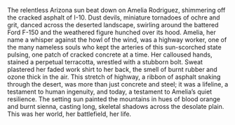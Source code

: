 The relentless Arizona sun beat down on Amelia Rodriguez, shimmering off the cracked asphalt of I-10.  Dust devils, miniature tornadoes of ochre and grit, danced across the deserted landscape, swirling around the battered Ford F-150 and the weathered figure hunched over its hood.  Amelia, her name a whisper against the howl of the wind, was a highway worker, one of the many nameless souls who kept the arteries of this sun-scorched state pulsing, one patch of cracked concrete at a time.  Her calloused hands, stained a perpetual terracotta, wrestled with a stubborn bolt.  Sweat plastered her faded work shirt to her back, the smell of burnt rubber and ozone thick in the air.  This stretch of highway, a ribbon of asphalt snaking through the desert, was more than just concrete and steel; it was a lifeline, a testament to human ingenuity, and today, a testament to Amelia’s quiet resilience.  The setting sun painted the mountains in hues of blood orange and burnt sienna, casting long, skeletal shadows across the desolate plain.  This was her world, her battlefield, her life.
